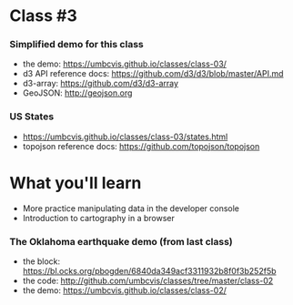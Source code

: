# Class #3

### Simplified demo for this class

* the demo: https://umbcvis.github.io/classes/class-03/
* d3 API reference docs: https://github.com/d3/d3/blob/master/API.md
* d3-array: https://github.com/d3/d3-array
* GeoJSON: http://geojson.org

### US States

* https://umbcvis.github.io/classes/class-03/states.html
* topojson reference docs: https://github.com/topojson/topojson

# What you'll learn

* More practice manipulating data in the developer console
* Introduction to cartography in a browser

### The Oklahoma earthquake demo (from last class)

* the block: https://bl.ocks.org/pbogden/6840da349acf3311932b8f0f3b252f5b
* the code: http://github.com/umbcvis/classes/tree/master/class-02
* the demo: https://umbcvis.github.io/classes/class-02/
